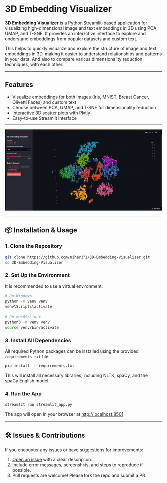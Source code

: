
# 3D Embedding Visualizer

**3D Embedding Visualizer** is a Python Streamlit-based application for visualizing high-dimensional image and text embeddings in 3D using PCA, UMAP, and T-SNE. It provides an interactive interface to explore and understand embeddings from popular datasets and custom text.

This helps to quickly visualize and explore the structure of image and text embeddings in 3D, making it easier to understand relationships and patterns in your data. And also to compare various dimensionality reduction techniques, with each other.

---

## Features

- Visualize embeddings for both images (Iris, MNIST, Breast Cancer, Olivetti Faces) and custom text
- Choose between PCA, UMAP, and T-SNE for dimensionality reduction
- Interactive 3D scatter plots with Plotly
- Easy-to-use Streamlit interface

---

<!-- Screenshot -->
![3D Embedding Visualizer Screenshot](thumbnail/3d_embedding_viz.png)

---

## 📦 Installation & Usage

### 1. Clone the Repository

```bash
git clone https://github.com/nihar371/3D-Embedding-Visualizer.git
cd 3D-Embedding-Visualizer
```

### 2. Set Up the Environment

It is recommended to use a virtual environment:

```bash
# On Windows
python -m venv venv
venv\Scripts\activate

# On macOS/Linux
python3 -m venv venv
source venv/bin/activate
```

### 3. Install All Dependencies

All required Python packages can be installed using the provided `requirements.txt` file:

```bash
pip install -r requirements.txt
```

This will install all necessary libraries, including NLTK, spaCy, and the spaCy English model.

### 4. Run the App

```bash
streamlit run streamlit_app.py
```

The app will open in your browser at [http://localhost:8501](http://localhost:8501).

---

## 🛠️ Issues & Contributions

If you encounter any issues or have suggestions for improvements:

1. [Open an issue](https://github.com/nihar371/3D-Embedding-Visualizer/issues) with a clear description.
2. Include error messages, screenshots, and steps to reproduce if possible.
3. Pull requests are welcome! Please fork the repo and submit a PR.
